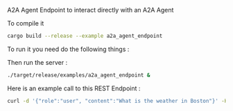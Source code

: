 A2A Agent Endpoint to interact directly with an A2A Agent

To compile it

```bash
cargo build --release --example a2a_agent_endpoint
```

To run it you need do the following things : 

Then run the server :
```bash
./target/release/examples/a2a_agent_endpoint &
```

Here is an example call to this REST Endpoint :
```bash
curl -d '{"role":"user", "content":"What is the weather in Boston"}' -H "Content-Type: application/json" -X POST http://localhost:3000/msg
```
